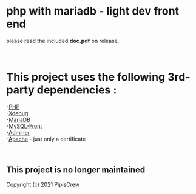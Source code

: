 # php with mariadb - light dev front end  

please read the included **doc.pdf** on release.

&nbsp;

# This project uses the following 3rd-party dependencies :  
-[PHP](http://www.php.net/)  
-[Xdebug](http://xdebug.org/)  
-[MariaDB](https://mariadb.com/)  
-[MySQL-Front](http://www.mysqlfront.de)  
-[Adminer](http://adminer.org/)  
-[Apache](http://www.apache.org/) - just only a certificate  

&nbsp;

## This project is no longer maintained  
Copyright (c) 2021 [PipisCrew](http://pipiscrew.com)